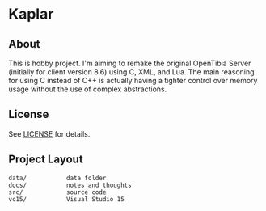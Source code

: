 # Kaplar

## About
This is hobby project. I'm aiming to remake the original OpenTibia Server (initially for client version 8.6) using C, XML, and Lua. The main reasoning for using C instead of C++ is actually having a tighter control over memory usage without the use of complex abstractions.

## License
See [LICENSE](LICENSE) for details.

## Project Layout
```
data/           data folder
docs/           notes and thoughts
src/            source code
vc15/           Visual Studio 15
```
